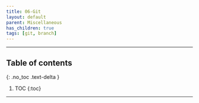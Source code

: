 ```yaml
---
title: 06-Git
layout: default
parent: Miscellaneous
has_children: true
tags: [git, branch]
---
```

 
---
 ## Table of contents
 {: .no_toc .text-delta }

 1. TOC
{:toc}

---
